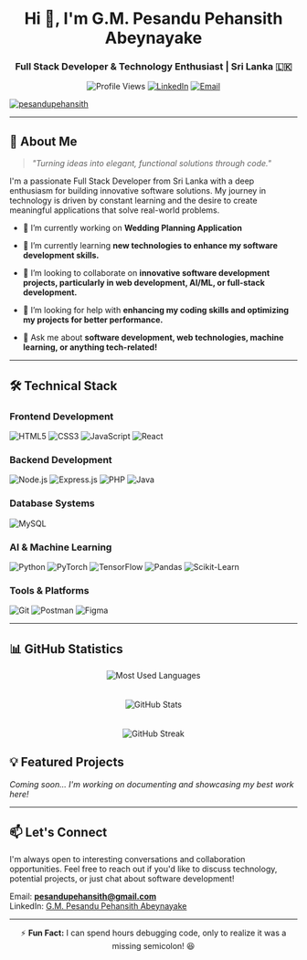 <h1 align="center">Hi 👋, I'm G.M. Pesandu Pehansith Abeynayake</h1>
<h3 align="center">Full Stack Developer & Technology Enthusiast | Sri Lanka 🇱🇰</h3>

<div align="center">
  
  ![Profile Views](https://komarev.com/ghpvc/?username=pesandupehansith&label=Profile%20views&color=0e75b6&style=for-the-badge)
  [![LinkedIn](https://img.shields.io/badge/LinkedIn-Connect-blue?style=for-the-badge&logo=linkedin)](https://linkedin.com/in/g-m-pesandu-pehansith-abeynayake)
  [![Email](https://img.shields.io/badge/Email-Contact-red?style=for-the-badge&logo=gmail)](mailto:pesandupehansith@gmail.com)
  
</div>


<p align="left"> <a href="https://github.com/ryo-ma/github-profile-trophy"><img src="https://github-profile-trophy.vercel.app/?username=pesandupehansith" alt="pesandupehansith" /></a> </p>

---

## 🚀 About Me

> *"Turning ideas into elegant, functional solutions through code."*

I'm a passionate Full Stack Developer from Sri Lanka with a deep enthusiasm for building innovative software solutions. My journey in technology is driven by constant learning and the desire to create meaningful applications that solve real-world problems.

- 🔭 I’m currently working on **Wedding Planning Application**

- 🌱 I’m currently learning **new technologies to enhance my software development skills.**

- 👯 I’m looking to collaborate on **innovative software development projects, particularly in web development, AI/ML, or full-stack development.**

- 🤝 I’m looking for help with **enhancing my coding skills and optimizing my projects for better performance.**

- 💬 Ask me about **software development, web technologies, machine learning, or anything tech-related!**

---

## 🛠️ Technical Stack

### Frontend Development
![HTML5](https://img.shields.io/badge/HTML5-E34F26?style=for-the-badge&logo=html5&logoColor=white)
![CSS3](https://img.shields.io/badge/CSS3-1572B6?style=for-the-badge&logo=css3&logoColor=white)
![JavaScript](https://img.shields.io/badge/JavaScript-F7DF1E?style=for-the-badge&logo=javascript&logoColor=black)
![React](https://img.shields.io/badge/React-20232A?style=for-the-badge&logo=react&logoColor=61DAFB)

### Backend Development
![Node.js](https://img.shields.io/badge/Node.js-339933?style=for-the-badge&logo=nodedotjs&logoColor=white)
![Express.js](https://img.shields.io/badge/Express.js-000000?style=for-the-badge&logo=express&logoColor=white)
![PHP](https://img.shields.io/badge/PHP-777BB4?style=for-the-badge&logo=php&logoColor=white)
![Java](https://img.shields.io/badge/Java-ED8B00?style=for-the-badge&logo=java&logoColor=white)

### Database Systems
![MySQL](https://img.shields.io/badge/MySQL-005C84?style=for-the-badge&logo=mysql&logoColor=white)

### AI & Machine Learning
![Python](https://img.shields.io/badge/Python-3776AB?style=for-the-badge&logo=python&logoColor=white)
![PyTorch](https://img.shields.io/badge/PyTorch-EE4C2C?style=for-the-badge&logo=pytorch&logoColor=white)
![TensorFlow](https://img.shields.io/badge/TensorFlow-FF6F00?style=for-the-badge&logo=tensorflow&logoColor=white)
![Pandas](https://img.shields.io/badge/Pandas-150458?style=for-the-badge&logo=pandas&logoColor=white)
![Scikit-Learn](https://img.shields.io/badge/Scikit_Learn-F7931E?style=for-the-badge&logo=scikit-learn&logoColor=white)

### Tools & Platforms
![Git](https://img.shields.io/badge/Git-F05032?style=for-the-badge&logo=git&logoColor=white)
![Postman](https://img.shields.io/badge/Postman-FF6C37?style=for-the-badge&logo=postman&logoColor=white)
![Figma](https://img.shields.io/badge/Figma-F24E1E?style=for-the-badge&logo=figma&logoColor=white)

---

## 📊 GitHub Statistics

<div align="center">
  <img src="https://github-readme-stats.vercel.app/api/top-langs?username=pesandupehansith&show_icons=true&locale=en&layout=compact&theme=tokyonight" alt="Most Used Languages" />
</div>
<br><br>
<div align="center">
  <img src="https://github-readme-stats.vercel.app/api?username=pesandupehansith&show_icons=true&locale=en&theme=tokyonight" alt="GitHub Stats" />
</div>
<br><br>
<div align="center">
  <img src="https://github-readme-streak-stats.herokuapp.com/?user=pesandupehansith&theme=tokyonight" alt="GitHub Streak" />
</div>

## 💡 Featured Projects

*Coming soon... I'm working on documenting and showcasing my best work here!*

---

## 📫 Let's Connect

I'm always open to interesting conversations and collaboration opportunities. Feel free to reach out if you'd like to discuss technology, potential projects, or just chat about software development!

Email: **pesandupehansith@gmail.com**  
LinkedIn: [G.M. Pesandu Pehansith Abeynayake](https://linkedin.com/in/g-m-pesandu-pehansith-abeynayake)

---

<div align="center">
  
  ⚡ **Fun Fact:** I can spend hours debugging code, only to realize it was a missing semicolon! 😆

</div>
